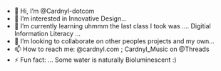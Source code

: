 - 👋 Hi, I’m @Cardnyl-dotcom
- 👀 I’m interested in Innovative Design...
- 🌱 I’m currently learning uhmmm the last class I took was .... Digitial Information Literacy ...
- 💞️ I’m looking to collaborate on other peoples projects and my own...
- 📫 How to reach me: @cardnyl.com ; Cardnyl_Music on @Threads 
- ⚡ Fun fact: ... Some water is naturally Bioluminescent :)

<!---
Cardnyl-dotcom/Cardnyl-dotcom is a ✨ special ✨ repository because its `README.md` (this file) appears on your GitHub profile.
You can click the Preview link to take a look at your changes.
--->

